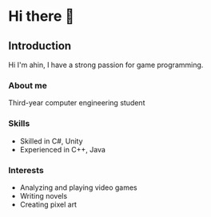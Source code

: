 # Hi there 👋

## Introduction
Hi I'm ahin, I have a strong passion for game programming.

### About me
Third-year computer engineering student

### Skills
- Skilled in C#, Unity
- Experienced in C++, Java

### Interests
- Analyzing and playing video games
- Writing novels
- Creating pixel art


<!--
**ahinc218/ahinc218** is a ✨ _special_ ✨ repository because its `README.md` (this file) appears on your GitHub profile.

Here are some ideas to get you started:

- 🔭 I’m currently working on ...
- 🌱 I’m currently learning ...
- 👯 I’m looking to collaborate on ...
- 🤔 I’m looking for help with ...
- 💬 Ask me about ...
- 📫 How to reach me: ...
- 😄 Pronouns: ...
- ⚡ Fun fact: ...
-->

